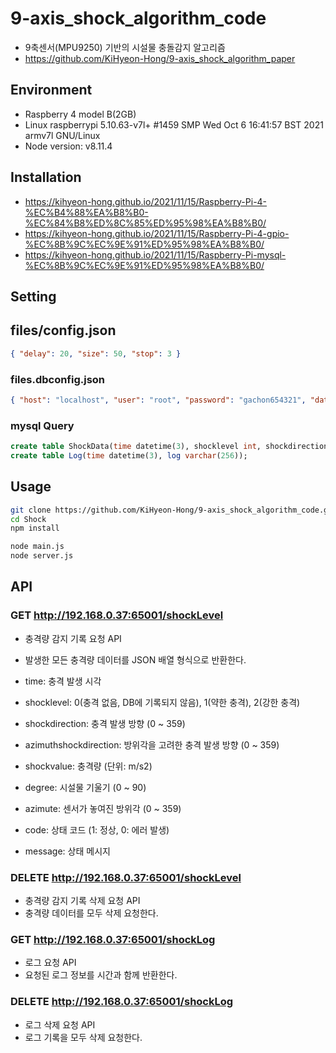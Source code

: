 # 9-axis_shock_algorithm_code

- 9축센서(MPU9250) 기반의 시설물 충돌감지 알고리즘
- https://github.com/KiHyeon-Hong/9-axis_shock_algorithm_paper

## Environment

- Raspberry 4 model B(2GB)
- Linux raspberrypi 5.10.63-v7l+ #1459 SMP Wed Oct 6 16:41:57 BST 2021 armv7l GNU/Linux
- Node version: v8.11.4

## Installation

- https://kihyeon-hong.github.io/2021/11/15/Raspberry-Pi-4-%EC%B4%88%EA%B8%B0-%EC%84%B8%ED%8C%85%ED%95%98%EA%B8%B0/
- https://kihyeon-hong.github.io/2021/11/15/Raspberry-Pi-4-gpio-%EC%8B%9C%EC%9E%91%ED%95%98%EA%B8%B0/
- https://kihyeon-hong.github.io/2021/11/15/Raspberry-Pi-mysql-%EC%8B%9C%EC%9E%91%ED%95%98%EA%B8%B0/

## Setting

## files/config.json

```json
{ "delay": 20, "size": 50, "stop": 3 }
```

### files.dbconfig.json

```json
{ "host": "localhost", "user": "root", "password": "gachon654321", "database": "9axisdb" }
```

### mysql Query

```sql
create table ShockData(time datetime(3), shocklevel int, shockdirection int, azimuthshockdirection int, shockvalue float, degree int, azimuth int, code int, message varchar(256));
create table Log(time datetime(3), log varchar(256));
```

## Usage

```bash
git clone https://github.com/KiHyeon-Hong/9-axis_shock_algorithm_code.git Shock
cd Shock
npm install
```

```bash
node main.js
node server.js
```

## API

### GET http://192.168.0.37:65001/shockLevel

- 충격량 감지 기록 요청 API
- 발생한 모든 충격량 데이터를 JSON 배열 형식으로 반환한다.

- time: 충격 발생 시각
- shocklevel: 0(충격 없음, DB에 기록되지 않음), 1(약한 충격), 2(강한 충격)
- shockdirection: 충격 발생 방향 (0 ~ 359)
- azimuthshockdirection: 방위각을 고려한 충격 발생 방향 (0 ~ 359)
- shockvalue: 충격량 (단위: m/s2)
- degree: 시설물 기울기 (0 ~ 90)
- azimute: 센서가 놓여진 방위각 (0 ~ 359)
- code: 상태 코드 (1: 정상, 0: 에러 발생)
- message: 상태 메시지

### DELETE http://192.168.0.37:65001/shockLevel

- 충격량 감지 기록 삭제 요청 API
- 충격량 데이터를 모두 삭제 요청한다.

### GET http://192.168.0.37:65001/shockLog

- 로그 요청 API
- 요청된 로그 정보를 시간과 함께 반환한다.

### DELETE http://192.168.0.37:65001/shockLog

- 로그 삭제 요청 API
- 로그 기록을 모두 삭제 요청한다.
